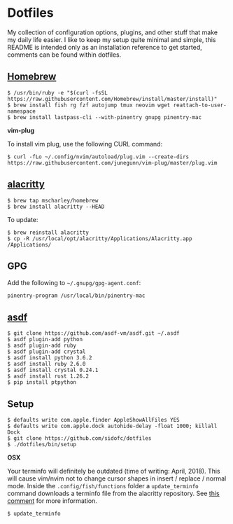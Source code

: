 # Dotfiles

My collection of configuration options, plugins, and other stuff that make my daily life easier.
I like to keep my setup quite minimal and simple, this README is intended only as an installation
reference to get started, comments can be found within dotfiles.

## [Homebrew](https://brew.sh)

    $ /usr/bin/ruby -e "$(curl -fsSL https://raw.githubusercontent.com/Homebrew/install/master/install)"
    $ brew install fish rg fzf autojump tmux neovim wget reattach-to-user-namespace
    $ brew install lastpass-cli --with-pinentry gnupg pinentry-mac

**vim-plug**

To install vim plug, use the following CURL command:

    $ curl -fLo ~/.config/nvim/autoload/plug.vim --create-dirs https://raw.githubusercontent.com/junegunn/vim-plug/master/plug.vim

## [alacritty](https://github.com/jwilm/alacritty)

    $ brew tap mscharley/homebrew
    $ brew install alacritty --HEAD

To update:

    $ brew reinstall alacritty
    $ cp -R /usr/local/opt/alacritty/Applications/Alacritty.app /Applications/

## GPG

Add the following to `~/.gnupg/gpg-agent.conf`:

    pinentry-program /usr/local/bin/pinentry-mac

## [asdf](https://github.com/asdf-vm/asdf)

    $ git clone https://github.com/asdf-vm/asdf.git ~/.asdf
    $ asdf plugin-add python
    $ asdf plugin-add ruby
    $ asdf plugin-add crystal
    $ asdf install python 3.6.2
    $ asdf install ruby 2.6.0
    $ asdf install crystal 0.24.1
    $ asdf install rust 1.26.2
    $ pip install ptpython

## Setup

    $ defaults write com.apple.finder AppleShowAllFiles YES
    $ defaults write com.apple.dock autohide-delay -float 1000; killall Dock
    $ git clone https://github.com/sidofc/dotfiles
    $ ./dotfiles/bin/setup

**OSX**

Your terminfo will definitely be outdated (time of writing: April, 2018). This will cause vim/nvim not to change cursor shapes in insert / replace / normal mode.
Inside the `.config/fish/functions` folder a `update_terminfo` command downloads a terminfo file from the alacritty repository. See [this comment](https://github.com/jwilm/alacritty/issues/736#issuecomment-344439826) for more information.

    $ update_terminfo
